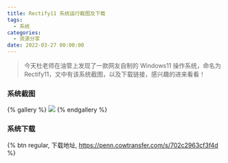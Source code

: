 ```yaml
---
title: Rectify11 系统运行截图及下载
tags:
  - 系统
categories:
  - 资源分享
date: 2022-03-27 00:00:00
---
```


> 今天杜老师在油管上发现了一款网友自制的 Windows11 操作系统，命名为 Rectify11，文中有该系统截图，以及下载链接，感兴趣的进来看看！

<!-- more -->

### 系统截图

{% gallery %}
![](https://cdn.dusays.com/2022/03/447-1.jpg/1)
{% endgallery %}

### 系统下载

{% btn regular, 下载地址, https://penn.cowtransfer.com/s/702c2963cf3f4d %}

